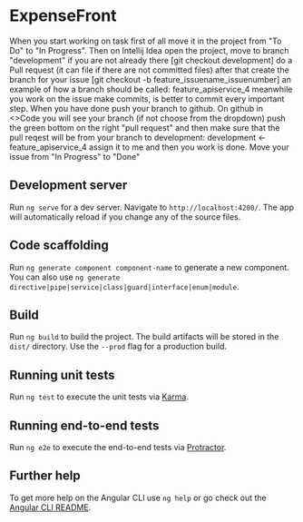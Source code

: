 # ExpenseFront

When you start working on task first of all move it in the project from "To Do" to "In Progress". Then on Intellij Idea open the project, move to branch "development" if you are not already there
[git checkout development]
do a Pull request (it can file if there are not committed files) after that create the branch for your issue
[git checkout -b feature_issuename_issuenumber]
an example of how a branch should be called: feature_apiservice_4
meanwhile you work on the issue make commits, is better to commit every important step.
When you have done push your branch to github.
On github in <>Code you will see your branch (if not choose from the dropdown) push the green bottom on the right "pull request" and then make sure that the pull reqest will be from your branch to development:
development <- feature_apiservice_4
assign it to me and then you work is done. 
Move your issue from "In Progress" to "Done"

## Development server

Run `ng serve` for a dev server. Navigate to `http://localhost:4200/`. The app will automatically reload if you change any of the source files.

## Code scaffolding

Run `ng generate component component-name` to generate a new component. You can also use `ng generate directive|pipe|service|class|guard|interface|enum|module`.

## Build

Run `ng build` to build the project. The build artifacts will be stored in the `dist/` directory. Use the `--prod` flag for a production build.

## Running unit tests

Run `ng test` to execute the unit tests via [Karma](https://karma-runner.github.io).

## Running end-to-end tests

Run `ng e2e` to execute the end-to-end tests via [Protractor](http://www.protractortest.org/).

## Further help

To get more help on the Angular CLI use `ng help` or go check out the [Angular CLI README](https://github.com/angular/angular-cli/blob/master/README.md).
